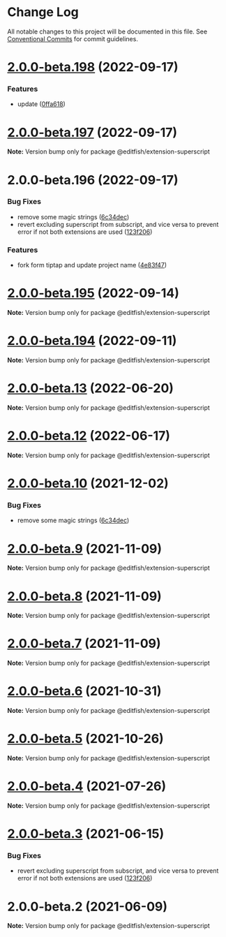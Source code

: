# Change Log

All notable changes to this project will be documented in this file.
See [Conventional Commits](https://conventionalcommits.org) for commit guidelines.

# [2.0.0-beta.198](https://github.com/ueberdosis/editfish/compare/v2.0.0-beta.197...v2.0.0-beta.198) (2022-09-17)


### Features

* update ([0ffa618](https://github.com/ueberdosis/editfish/commit/0ffa618421467a96c9e17f4b96511c8ed521baf5))





# [2.0.0-beta.197](https://github.com/ueberdosis/editfish/compare/v2.0.0-beta.196...v2.0.0-beta.197) (2022-09-17)

**Note:** Version bump only for package @editfish/extension-superscript





# 2.0.0-beta.196 (2022-09-17)


### Bug Fixes

* remove some magic strings ([6c34dec](https://github.com/ueberdosis/editfish/commit/6c34dec33ac39c9f037a0a72e4525f3fc6d422bf))
* revert excluding superscript from subscript, and vice versa to prevent error if not both extensions are used ([123f206](https://github.com/ueberdosis/editfish/commit/123f2067e5ccc15f1fceee164e8bc461193cf8a0))


### Features

* fork form tiptap and update project name ([4e83f47](https://github.com/ueberdosis/editfish/commit/4e83f471f558450547d3d0269ca1648cbcad94c1))





# [2.0.0-beta.195](https://github.com/ueberdosis/tiptap/compare/v2.0.0-beta.194...v2.0.0-beta.195) (2022-09-14)

**Note:** Version bump only for package @editfish/extension-superscript





# [2.0.0-beta.194](https://github.com/ueberdosis/tiptap/compare/v2.0.0-beta.193...v2.0.0-beta.194) (2022-09-11)

**Note:** Version bump only for package @editfish/extension-superscript





# [2.0.0-beta.13](https://github.com/ueberdosis/tiptap/compare/@editfish/extension-superscript@2.0.0-beta.12...@editfish/extension-superscript@2.0.0-beta.13) (2022-06-20)

**Note:** Version bump only for package @editfish/extension-superscript





# [2.0.0-beta.12](https://github.com/ueberdosis/tiptap/compare/@editfish/extension-superscript@2.0.0-beta.10...@editfish/extension-superscript@2.0.0-beta.12) (2022-06-17)

**Note:** Version bump only for package @editfish/extension-superscript





# [2.0.0-beta.10](https://github.com/ueberdosis/tiptap/compare/@editfish/extension-superscript@2.0.0-beta.9...@editfish/extension-superscript@2.0.0-beta.10) (2021-12-02)


### Bug Fixes

* remove some magic strings ([6c34dec](https://github.com/ueberdosis/tiptap/commit/6c34dec33ac39c9f037a0a72e4525f3fc6d422bf))





# [2.0.0-beta.9](https://github.com/ueberdosis/tiptap/compare/@editfish/extension-superscript@2.0.0-beta.8...@editfish/extension-superscript@2.0.0-beta.9) (2021-11-09)

**Note:** Version bump only for package @editfish/extension-superscript





# [2.0.0-beta.8](https://github.com/ueberdosis/tiptap/compare/@editfish/extension-superscript@2.0.0-beta.7...@editfish/extension-superscript@2.0.0-beta.8) (2021-11-09)

**Note:** Version bump only for package @editfish/extension-superscript





# [2.0.0-beta.7](https://github.com/ueberdosis/tiptap/compare/@editfish/extension-superscript@2.0.0-beta.6...@editfish/extension-superscript@2.0.0-beta.7) (2021-11-09)

**Note:** Version bump only for package @editfish/extension-superscript





# [2.0.0-beta.6](https://github.com/ueberdosis/tiptap/compare/@editfish/extension-superscript@2.0.0-beta.5...@editfish/extension-superscript@2.0.0-beta.6) (2021-10-31)

**Note:** Version bump only for package @editfish/extension-superscript





# [2.0.0-beta.5](https://github.com/ueberdosis/tiptap/compare/@editfish/extension-superscript@2.0.0-beta.4...@editfish/extension-superscript@2.0.0-beta.5) (2021-10-26)

**Note:** Version bump only for package @editfish/extension-superscript





# [2.0.0-beta.4](https://github.com/ueberdosis/tiptap/compare/@editfish/extension-superscript@2.0.0-beta.3...@editfish/extension-superscript@2.0.0-beta.4) (2021-07-26)

**Note:** Version bump only for package @editfish/extension-superscript





# [2.0.0-beta.3](https://github.com/ueberdosis/tiptap/compare/@editfish/extension-superscript@2.0.0-beta.2...@editfish/extension-superscript@2.0.0-beta.3) (2021-06-15)


### Bug Fixes

* revert excluding superscript from subscript, and vice versa to prevent error if not both extensions are used ([123f206](https://github.com/ueberdosis/tiptap/commit/123f2067e5ccc15f1fceee164e8bc461193cf8a0))





# 2.0.0-beta.2 (2021-06-09)

**Note:** Version bump only for package @editfish/extension-superscript
